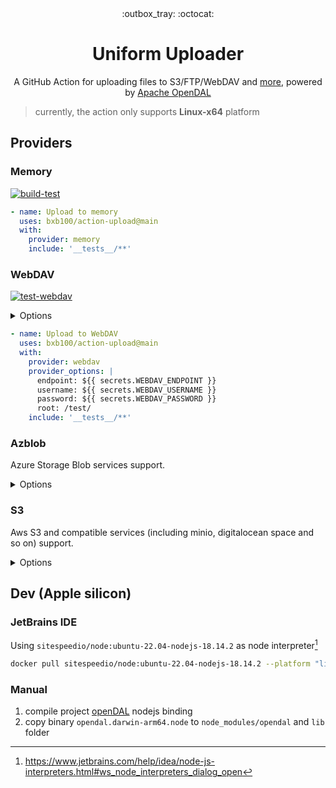 <div align="center">
  :outbox_tray: :octocat:
</div>
<h1 align="center">
  Uniform Uploader
</h1>
<p align="center">
A GitHub Action for uploading files to S3/FTP/WebDAV and <a href="https://docs.rs/opendal/latest/opendal/services/index.html">more</a>, powered by <a href="https://github.com/apache/incubator-opendal">Apache OpenDAL</a>
</p>

<p align="right">
</p>

> currently, the action only supports **Linux-x64** platform
>

## Providers

### Memory

[![build-test](https://github.com/bxb100/action-upload/actions/workflows/test.yml/badge.svg?branch=main)](https://github.com/bxb100/action-upload/actions/workflows/test.yml)

```yaml
- name: Upload to memory
  uses: bxb100/action-upload@main
  with:
    provider: memory
    include: '__tests__/**'
```

### WebDAV

[![test-webdav](https://github.com/bxb100/action-upload/actions/workflows/test-webdav.yml/badge.svg?branch=main)](https://github.com/bxb100/action-upload/actions/workflows/test-webdav.yml)
<details>
<summary>Options</summary>

[OpenDAL WebDAV](https://docs.rs/opendal/latest/opendal/services/struct.Webdav.html)

| Name     | Description         | Default | Other                               |
|----------|---------------------|---------|-------------------------------------|
| endpoint | WebDAV endpoint     | -       | -                                   |
| username | WebDAV username     | -       | -                                   |
| password | WebDAV password     | -       | -                                   |
| token    | WebDAV bearer token | -       | -                                   |
| root     | WebDAV root path    | -       | MUST be the format like `/abc/def/` |

</details>

```yaml
- name: Upload to WebDAV
  uses: bxb100/action-upload@main
  with:
    provider: webdav
    provider_options: |
      endpoint: ${{ secrets.WEBDAV_ENDPOINT }}
      username: ${{ secrets.WEBDAV_USERNAME }}
      password: ${{ secrets.WEBDAV_PASSWORD }}
      root: /test/
    include: '__tests__/**'
```

### Azblob

Azure Storage Blob services support.
<details>
<summary>Options</summary>

[OpenDAL Azblob](https://docs.rs/opendal/latest/opendal/services/struct.Azblob.html)

- `root`: Set the work dir for backend.
- `container`: Set the container name for backend.
- `endpoint`: Set the endpoint for backend.
- `account_name`: Set the account_name for backend.
- `account_key`: Set the account_key for backend.

</details>

### S3

Aws S3 and compatible services (including minio, digitalocean space and so on) support.

<details>
<summary>Options</summary>

[OpenDAL S3](https://docs.rs/opendal/latest/opendal/services/struct.S3.html)

- `root`: Set the work dir for backend.
- `bucket`: Set the container name for backend.
- `endpoint`: Set the endpoint for backend.
- `region`: Set the region for backend.
- `access_key_id`: Set the access_key_id for backend.
- `secret_access_key`: Set the secret_access_key for backend.
- `security_token`: Set the security_token for backend.
- `server_side_encryption`: Set the server_side_encryption for backend.
- `server_side_encryption_aws_kms_key_id`: Set the server_side_encryption_aws_kms_key_id for backend.
- `server_side_encryption_customer_algorithm`: Set the server_side_encryption_customer_algorithm for backend.
- `server_side_encryption_customer_key`: Set the server_side_encryption_customer_key for backend.
- `server_side_encryption_customer_key_md5`: Set the server_side_encryption_customer_key_md5 for backend.
- `disable_config_load`: Disable aws config load from env
- `enable_virtual_host_style`: Enable virtual host style.

</details>

## Dev (Apple silicon)

### JetBrains IDE

Using `sitespeedio/node:ubuntu-22.04-nodejs-18.14.2` as node interpreter[^1]

```bash
docker pull sitespeedio/node:ubuntu-22.04-nodejs-18.14.2 --platform "linux/amd64"
```

### Manual

1. compile project [openDAL](https://github.com/apache/incubator-opendal) nodejs binding
2. copy binary `opendal.darwin-arm64.node` to `node_modules/opendal` and `lib` folder

[^1]:  https://www.jetbrains.com/help/idea/node-js-interpreters.html#ws_node_interpreters_dialog_open
